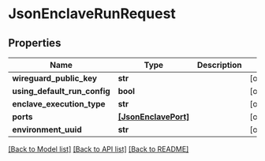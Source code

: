 # JsonEnclaveRunRequest


## Properties
Name | Type | Description | Notes
------------ | ------------- | ------------- | -------------
**wireguard_public_key** | **str** |  | [optional] 
**using_default_run_config** | **bool** |  | [optional] 
**enclave_execution_type** | **str** |  | [optional] 
**ports** | [**[JsonEnclavePort]**](JsonEnclavePort.md) |  | [optional] 
**environment_uuid** | **str** |  | [optional] 

[[Back to Model list]](../README.md#documentation-for-models) [[Back to API list]](../README.md#documentation-for-api-endpoints) [[Back to README]](../README.md)


